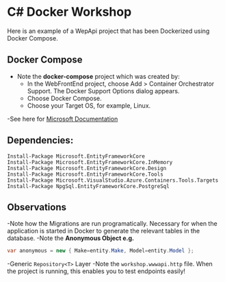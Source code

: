 # C# Docker Workshop

Here is an example of a WepApi project that has been Dockerized using Docker Compose.


## Docker Compose

- Note the **docker-compose** project which was created by:
	* In the WebFrontEnd project, choose Add > Container Orchestrator Support. The Docker Support Options dialog appears.
	* Choose Docker Compose.
	* Choose your Target OS, for example, Linux.  

-See here for [Microsoft Documentation](https://learn.microsoft.com/en-us/visualstudio/containers/tutorial-multicontainer?view=vs-2022)

## Dependencies:
```
Install-Package Microsoft.EntityFrameworkCore
Install-Package Microsoft.EntityFrameworkCore.InMemory
Install-Package Microsoft.EntityFrameworkCore.Design
Install-Package Microsoft.EntityFrameworkCore.Tools
Install-Package Microsoft.VisualStudio.Azure.Containers.Tools.Targets
Install-Package NpgSql.EntityFrameworkCore.PostgreSql
```

## Observations
-Note how the Migrations are run programatically.  Necessary for when the application is started in Docker to generate the relevant tables in the database.
-Note the **Anonymous Object e.g.** 
```cs
var anonymous = new { Make=entity.Make, Model=entity.Model };
```
-Generic ```Repository<T>``` Layer
-Note the ```workshop.wwwapi.http``` file.  When the project is running, this enables you to test endpoints easily!
